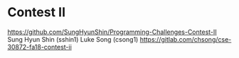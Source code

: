 # Contest II
https://github.com/SungHyunShin/Programming-Challenges-Contest-II
Sung Hyun Shin (sshin1) Luke Song (csong1)
https://gitlab.com/chsong/cse-30872-fa18-contest-ii
